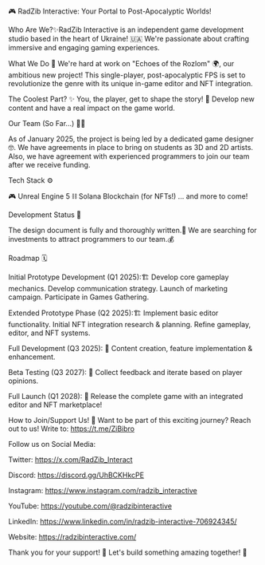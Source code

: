 🎮 RadZib Interactive: Your Portal to Post-Apocalyptic Worlds!

Who Are We?✨RadZib Interactive is an independent game development studio based in the heart of Ukraine! 🇺🇦 We're passionate about crafting immersive and engaging gaming experiences.

What We Do 🚀 We're hard at work on "Echoes of the Rozlom" 🌍, our ambitious new project! This single-player, post-apocalyptic FPS is set to revolutionize the genre with its unique in-game editor and NFT integration.

The Coolest Part? ✨ You, the player, get to shape the story! 🤯 Develop new content and have a real impact on the game world.

Our Team (So Far...) 🧑‍💻

As of January 2025, the project is being led by a dedicated game designer 🤓.
We have agreements in place to bring on students as 3D and 2D artists.
Also, we have agreement with experienced programmers to join our team after we receive funding.

Tech Stack ⚙️

🎮 Unreal Engine 5
⛓️ Solana Blockchain (for NFTs!)
... and more to come!

Development Status 🚧

The design document is fully and thoroughly written.📝
We are searching for investments to attract programmers to our team.💰

Roadmap 🗓️

Initial Prototype Development (Q1 2025):🏗️
Develop core gameplay mechanics.
Develop communication strategy.
Launch of marketing campaign.
Participate in Games Gathering.

Extended Prototype Phase (Q2 2025):🏗️
Implement basic editor functionality.
Initial NFT integration research & planning.
Refine gameplay, editor, and NFT systems.

Full Development (Q3 2025): 🚀
Content creation, feature implementation & enhancement.

Beta Testing (Q3 2027): 🧪
Collect feedback and iterate based on player opinions.

Full Launch (Q1 2028): 🎉
Release the complete game with an integrated editor and NFT marketplace!

How to Join/Support Us! 🤝
Want to be part of this exciting journey? Reach out to us!
Write to: https://t.me/ZiBibro

Follow us on Social Media:

Twitter: https://x.com/RadZib_Interact

Discord: https://discord.gg/UhBCKHkcPE

Instagram: https://www.instagram.com/radzib_interactive

YouTube: https://youtube.com/@radzibinteractive

LinkedIn: https://www.linkedin.com/in/radzib-interactive-706924345/

Website: https://radzibinteractive.com/

Thank you for your support! 🙏 Let's build something amazing together! 🚀

<!---
RadZibInteractive/RadZibInteractive is a ✨ special ✨ repository because its `README.md` (this file) appears on your GitHub profile.
You can click the Preview link to take a look at your changes.
--->

